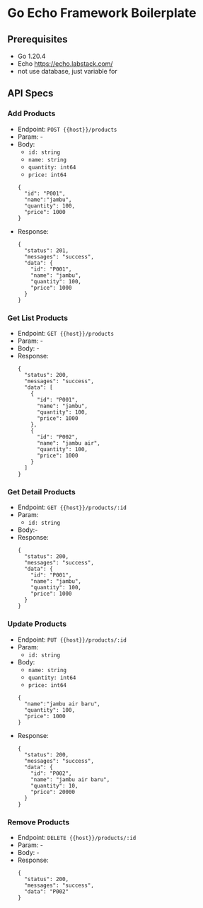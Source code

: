 # Go Echo Framework Boilerplate
## Prerequisites
- Go 1.20.4
- Echo https://echo.labstack.com/
- not use database, just variable for

## API Specs
### Add Products
- Endpoint: ```POST {{host}}/products```
- Param: -
- Body:
  - `id: string`
  - `name: string`
  - `quantity: int64`
  - `price: int64`
  ```
  {
    "id": "P001",
    "name":"jambu",
    "quantity": 100,
    "price": 1000
  }
  ```
- Response:
  ```
  {
    "status": 201,
    "messages": "success",
    "data": {
      "id": "P001",
      "name": "jambu",
      "quantity": 100,
      "price": 1000
    }
  }
  ```
### Get List Products
- Endpoint: ```GET {{host}}/products```
- Param: -
- Body: -
- Response:
  ```
  {
    "status": 200,
    "messages": "success",
    "data": [
      {
        "id": "P001",
        "name": "jambu",
        "quantity": 100,
        "price": 1000
      },
      {
        "id": "P002",
        "name": "jambu air",
        "quantity": 100,
        "price": 1000
      }
    ]
  }
  ```
### Get Detail Products
- Endpoint: ```GET {{host}}/products/:id```
- Param:
  - `id: string`
- Body:-
- Response:
  ```
  {
    "status": 200,
    "messages": "success",
    "data": {
      "id": "P001",
      "name": "jambu",
      "quantity": 100,
      "price": 1000
    }
  }
  ```
### Update Products
- Endpoint: ```PUT {{host}}/products/:id```
- Param:
  - `id: string`
- Body:
  - `name: string`
  - `quantity: int64`
  - `price: int64`
  ```
  {
    "name":"jambu air baru",
    "quantity": 100,
    "price": 1000
  }
  ```
- Response:
  ```
  {
    "status": 200,
    "messages": "success",
    "data": {
      "id": "P002",
      "name": "jambu air baru",
      "quantity": 10,
      "price": 20000
    }
  }
  ```
### Remove Products
- Endpoint: ```DELETE {{host}}/products/:id```
- Param: -
- Body: -
- Response:
  ```
  {
    "status": 200,
    "messages": "success",
    "data": "P002"
  }
  ```

